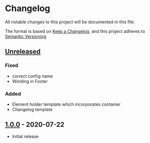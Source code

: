 # Changelog
All notable changes to this project will be documented in this file.

The format is based on [Keep a Changelog](https://keepachangelog.com/en/1.0.0/),
and this project adheres to [Semantic Versioning](https://semver.org/spec/v2.0.0.html).

## [Unreleased]
### Fixed
* correct config name
* Wording in Footer

### Added
* Element holder template which incorporates container
* Changelog template

## [1.0.0] - 2020-07-22
* Initial release


[Unreleased]: https://github.com/syntro-opensource/silverstripe-installer/compare/1.0.0..develop
[1.0.0]: https://github.com/syntro-opensource/silverstripe-installer/tree/1.0.0
